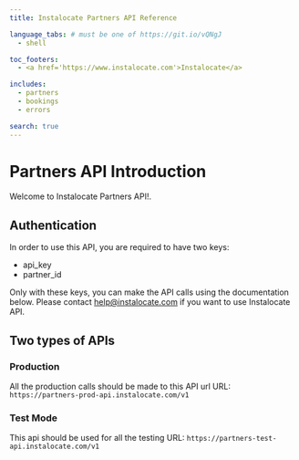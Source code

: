 ```yaml
---
title: Instalocate Partners API Reference

language_tabs: # must be one of https://git.io/vQNgJ
  - shell

toc_footers:
  - <a href='https://www.instalocate.com'>Instalocate</a>

includes:
  - partners
  - bookings
  - errors

search: true
---
```


# Partners API Introduction

Welcome to Instalocate Partners API!. 

## Authentication

In order to use this API, you are required to have two keys: 

* api_key
* partner_id

Only with these keys, you can make the API calls using the documentation below. Please contact help@instalocate.com if you want to use Instalocate API.

## Two types of APIs

### Production 
All the production calls should be made to this API url
URL: ```https://partners-prod-api.instalocate.com/v1```

### Test Mode 
This api should be used for all the testing
URL: ```https://partners-test-api.instalocate.com/v1```